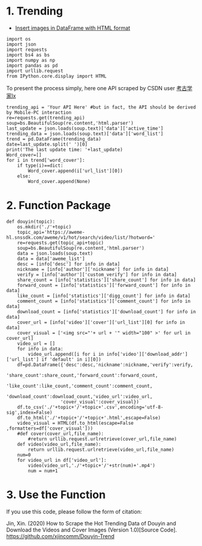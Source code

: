 # 1. Trending
- [Insert images in DataFrame with HTML format](https://stackoverflow.com/questions/53468558/adding-image-to-pandas-dataframe/53469293)
```
import os
import json
import requests
import bs4 as bs
import numpy as np
import pandas as pd
import urllib.request
from IPython.core.display import HTML
```
To present the process simply, here one API scraped by CSDN user [考古学家lx](https://blog.csdn.net/weixin_43582101/article/details/103791795)
```
trending_api = 'Your API Here' #but in fact, the API should be derived by Mobile-PC interaction
re=requests.get(trending_api)
soup=bs.BeautifulSoup(re.content,'html.parser')
last_update = json.loads(soup.text)['data']['active_time']
trending_data = json.loads(soup.text)['data']['word_list']
trend = pd.DataFrame(trending_data)
date=last_update.split(' ')[0]
print('The last update time: '+last_update)
Word_cover=[]
for i in trend['word_cover']:
    if type(i)==dict:
        Word_cover.append(i['url_list'][0])
    else:
        Word_cover.append(None)
```
# 2. Function Package
```
def douyin(topic):
    os.mkdir('./'+topic)
    topic_api='https://aweme-hl.snssdk.com/aweme/v1/hot/search/video/list/?hotword='
    re=requests.get(topic_api+topic)
    soup=bs.BeautifulSoup(re.content,'html.parser')
    data = json.loads(soup.text)
    data = data['aweme_list']
    desc = [info['desc'] for info in data]
    nickname = [info['author']['nickname'] for info in data]
    verify = [info['author']['custom_verify'] for info in data]
    share_count = [info['statistics']['share_count'] for info in data]
    forward_count = [info['statistics']['forward_count'] for info in data]
    like_count = [info['statistics']['digg_count'] for info in data]
    comment_count = [info['statistics']['comment_count'] for info in data]
    download_count = [info['statistics']['download_count'] for info in data]
    cover_url = [info['video']['cover']['url_list'][0] for info in data]
    cover_visual = ['<img src="'+ url + '" width="100" >' for url in cover_url]
    video_url = []
    for info in data:
        video_url.append([i for i in info['video']['download_addr']['url_list'] if 'default' in i][0])
    df=pd.DataFrame({'desc':desc,'nickname':nickname,'verify':verify,
                    'share_count':share_count,'forward_count':forward_count,
                    'like_count':like_count,'comment_count':comment_count,
                    'download_count':download_count,'video_url':video_url,
                    'cover_visual':cover_visual})
    df.to_csv('./'+topic+'/'+topic+'.csv',encoding='utf-8-sig',index=False)
    df.to_html('./'+topic+'/'+topic+'.html',escape=False)
    video_visual = HTML(df.to_html(escape=False ,formatters=df['cover_visual']))
    #def cover(cover_url,file_name):
        #return urllib.request.urlretrieve(cover_url,file_name)
    def video(video_url,file_name):
        return urllib.request.urlretrieve(video_url,file_name)
    num=0
    for video_url in df['video_url']:
        video(video_url,'./'+topic+'/'+str(num)+'.mp4')
        num = num+1
```
# 3. Use the Function
If you use this code, please follow the form of citation:  

Jin, Xin. (2020) How to Scrape the Hot Trending Data of Douyin and Download the Videos and Cover Images (Version 1.0)[Source Code]. https://github.com/xjincomm/Douyin-Trend
